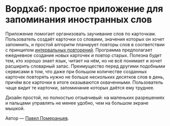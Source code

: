 # Вордхаб: простое приложение для запоминания иностранных слов

Приложение помогает организовать заучивание слов по карточкам.
Пользователь создаёт карточки со словами, значения которых он хочет запомнить, и простой алгоритм планирует повторы слов в соответствии с принципом [интервальных повторений](http://ru.wikipedia.org/wiki/%D0%98%D0%BD%D1%82%D0%B5%D1%80%D0%B2%D0%B0%D0%BB%D1%8C%D0%BD%D1%8B%D0%B5_%D0%BF%D0%BE%D0%B2%D1%82%D0%BE%D1%80%D0%B5%D0%BD%D0%B8%D1%8F).
Программа предполагает ежедневное создание новых карточек и повтор старых. Полезна будет тем, кто хорошо знает язык, читает на нём, но не всё понимает и хочет расширить словарный запас.
Преимущество перед другими подобными сервисами в том, что даже при большом количестве созданных карточек повторять нужно не больше нескольких десятков слов в день, причём все карточки в итоге оказываются охваченными. Пользователь чаще видит те карточки, запоминание которых даётся ему труднее.

Дизайн простой, но полностью отзывчивый: на маленьких разрешениях и пальцами управлять не менее удобно, чем на большом экране мышкой.

Автор — [Павел Померанцев](http://pomerantsev.moikrug.ru/).